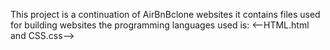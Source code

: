 This project is a continuation of AirBnBclone websites
it contains files used for building websites 
the programming languages used is:
<--HTML.html  and CSS.css-->
